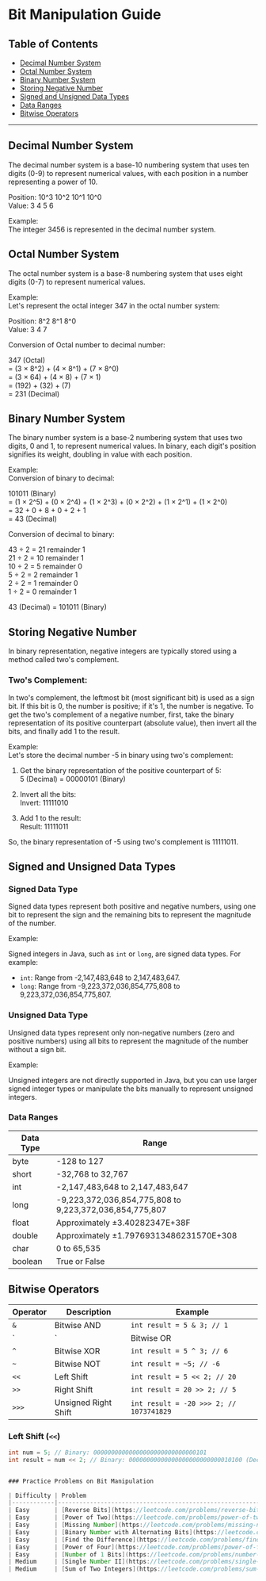 # Bit Manipulation Guide

## Table of Contents

- [Decimal Number System](#decimal-number-system)
- [Octal Number System](#octal-number-system)
- [Binary Number System](#binary-number-system)
- [Storing Negative Number](#storing-negative-number)
- [Signed and Unsigned Data Types](#signed-and-unsigned-data-types)
- [Data Ranges](#data-ranges)
- [Bitwise Operators](#bitwise-operators)

---

## Decimal Number System

The decimal number system is a base-10 numbering system that uses ten digits (0-9) to represent numerical values, with each position in a number representing a power of 10.

Position:  10^3   10^2   10^1   10^0  
Value:        3      4      5      6  

Example:  
The integer 3456 is represented in the decimal number system.

## Octal Number System

The octal number system is a base-8 numbering system that uses eight digits (0-7) to represent numerical values.

Example:  
Let's represent the octal integer 347 in the octal number system:

Position:  8^2   8^1   8^0  
Value:      3     4     7  

Conversion of Octal number to decimal number:

347 (Octal)  
= (3 × 8^2) + (4 × 8^1) + (7 × 8^0)  
= (3 × 64) + (4 × 8) + (7 × 1)  
= (192) + (32) + (7)  
= 231 (Decimal)

## Binary Number System

The binary number system is a base-2 numbering system that uses two digits, 0 and 1, to represent numerical values. In binary, each digit's position signifies its weight, doubling in value with each position.

Example:  
Conversion of binary to decimal:

101011 (Binary)  
= (1 × 2^5) + (0 × 2^4) + (1 × 2^3) + (0 × 2^2) + (1 × 2^1) + (1 × 2^0)  
= 32 + 0 + 8 + 0 + 2 + 1  
= 43 (Decimal)

Conversion of decimal to binary:

43 ÷ 2 = 21 remainder 1  
21 ÷ 2 = 10 remainder 1  
10 ÷ 2 = 5 remainder 0  
5 ÷ 2 = 2 remainder 1  
2 ÷ 2 = 1 remainder 0  
1 ÷ 2 = 0 remainder 1  

43 (Decimal) = 101011 (Binary)

## Storing Negative Number

In binary representation, negative integers are typically stored using a method called two's complement.

### Two's Complement:

In two's complement, the leftmost bit (most significant bit) is used as a sign bit. If this bit is 0, the number is positive; if it's 1, the number is negative. To get the two's complement of a negative number, first, take the binary representation of its positive counterpart (absolute value), then invert all the bits, and finally add 1 to the result.

Example:  
Let's store the decimal number -5 in binary using two's complement:

1) Get the binary representation of the positive counterpart of 5:  
   5 (Decimal) = 00000101 (Binary)

2) Invert all the bits:  
   Invert: 11111010

3) Add 1 to the result:  
   Result: 11111011

So, the binary representation of -5 using two's complement is 11111011.

## Signed and Unsigned Data Types

### Signed Data Type

Signed data types represent both positive and negative numbers, using one bit to represent the sign and the remaining bits to represent the magnitude of the number.

Example:

Signed integers in Java, such as `int` or `long`, are signed data types. For example:

- `int`: Range from -2,147,483,648 to 2,147,483,647.
- `long`: Range from -9,223,372,036,854,775,808 to 9,223,372,036,854,775,807.

### Unsigned Data Type

Unsigned data types represent only non-negative numbers (zero and positive numbers) using all bits to represent the magnitude of the number without a sign bit.

Example:

Unsigned integers are not directly supported in Java, but you can use larger signed integer types or manipulate the bits manually to represent unsigned integers.

### Data Ranges

| Data Type | Range                                   |
|-----------|-----------------------------------------|
| byte      | -128 to 127                             |
| short     | -32,768 to 32,767                       |
| int       | -2,147,483,648 to 2,147,483,647         |
| long      | -9,223,372,036,854,775,808 to 9,223,372,036,854,775,807 |
| float     | Approximately ±3.40282347E+38F         |
| double    | Approximately ±1.79769313486231570E+308 |
| char      | 0 to 65,535                             |
| boolean   | True or False                           |

## Bitwise Operators

| Operator   | Description      | Example                    |
|------------|------------------|----------------------------|
| `&`        | Bitwise AND      | `int result = 5 & 3; // 1` |
| `|`        | Bitwise OR       | `int result = 5 \| 3; // 7`|
| `^`        | Bitwise XOR      | `int result = 5 ^ 3; // 6` |
| `~`        | Bitwise NOT      | `int result = ~5; // -6`   |
| `<<`       | Left Shift       | `int result = 5 << 2; // 20`|
| `>>`       | Right Shift      | `int result = 20 >> 2; // 5`|
| `>>>`      | Unsigned Right Shift | `int result = -20 >>> 2; // 1073741829`|

### Left Shift (`<<`)

```java
int num = 5; // Binary: 00000000000000000000000000000101
int result = num << 2; // Binary: 00000000000000000000000000010100 (Decimal: 20) 


### Practice Problems on Bit Manipulation

| Difficulty | Problem                                                                  |
|------------|--------------------------------------------------------------------------|
| Easy       | [Reverse Bits](https://leetcode.com/problems/reverse-bits/description/) |
| Easy       | [Power of Two](https://leetcode.com/problems/power-of-two/description/) |
| Easy       | [Missing Number](https://leetcode.com/problems/missing-number/description/) |
| Easy       | [Binary Number with Alternating Bits](https://leetcode.com/problems/binary-number-with-alternating-bits/description/) |
| Easy       | [Find the Difference](https://leetcode.com/problems/find-the-difference/description/) |
| Easy       | [Power of Four](https://leetcode.com/problems/power-of-four/description/) |
| Easy       | [Number of 1 Bits](https://leetcode.com/problems/number-of-1-bits/description/) |
| Medium     | [Single Number II](https://leetcode.com/problems/single-number-ii/description/) |
| Medium     | [Sum of Two Integers](https://leetcode.com/problems/sum-of-two-integers/description/) |



